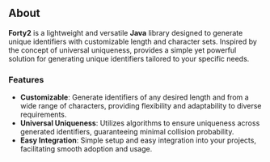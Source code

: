 ## About

**Forty2** is a lightweight and versatile **Java** library designed to generate
unique identifiers with customizable length and character sets. Inspired by the
concept of universal uniqueness, provides a simple yet powerful solution for
generating unique identifiers tailored to your specific needs.

### Features

- **Customizable**: Generate identifiers of any desired length and from a wide
  range of characters, providing flexibility and adaptability to diverse
  requirements.
- **Universal Uniqueness**: Utilizes algorithms to ensure uniqueness across
  generated identifiers, guaranteeing minimal collision probability.
- **Easy Integration**: Simple setup and easy integration into your projects,
  facilitating smooth adoption and usage.